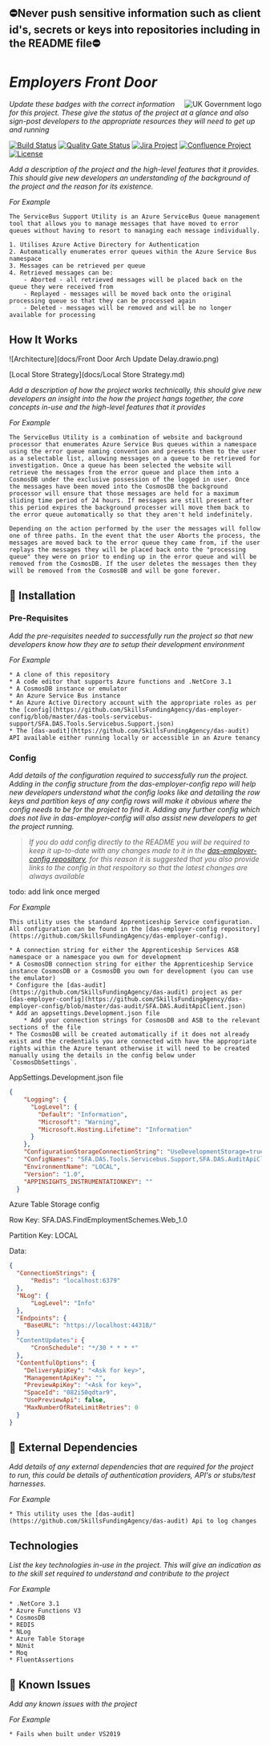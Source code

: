 ## ⛔Never push sensitive information such as client id's, secrets or keys into repositories including in the README file⛔

# _Employers Front Door_

<img src="https://avatars.githubusercontent.com/u/9841374?s=200&v=4" align="right" alt="UK Government logo">

_Update these badges with the correct information for this project. These give the status of the project at a glance and also sign-post developers to the appropriate resources they will need to get up and running_

[![Build Status](https://dev.azure.com/sfa-gov-uk/Digital%20Apprenticeship%20Service/_apis/build/status/_projectname_?branchName=master)](https://dev.azure.com/sfa-gov-uk/Digital%20Apprenticeship%20Service/_build/latest?definitionId=_projectid_&branchName=master)
[![Quality Gate Status](https://sonarcloud.io/api/project_badges/measure?project=_projectId_&metric=alert_status)](https://sonarcloud.io/dashboard?id=_projectId_)
[![Jira Project](https://img.shields.io/badge/Jira-Project-blue)](https://skillsfundingagency.atlassian.net/secure/RapidBoard.jspa?rapidView=564&projectKey=_projectKey_)
[![Confluence Project](https://img.shields.io/badge/Confluence-Project-blue)](https://skillsfundingagency.atlassian.net/wiki/spaces/_pageurl_)
[![License](https://img.shields.io/badge/license-MIT-lightgrey.svg?longCache=true&style=flat-square)](https://en.wikipedia.org/wiki/MIT_License)

_Add a description of the project and the high-level features that it provides. This should give new developers an understanding of the background of the project and the reason for its existence._

_For Example_

```
The ServiceBus Support Utility is an Azure ServiceBus Queue management tool that allows you to manage messages that have moved to error queues without having to resort to managing each message individually.

1. Utilises Azure Active Directory for Authentication
2. Automatically enumerates error queues within the Azure Service Bus namespace
3. Messages can be retrieved per queue
4. Retrieved messages can be:
    - Aborted - all retrieved messages will be placed back on the queue they were received from
    - Replayed - messages will be moved back onto the original processing queue so that they can be processed again
    - Deleted - messages will be removed and will be no longer available for processing
```

## How It Works

![Architecture](docs/Front Door Arch Update Delay.drawio.png)

[Local Store Strategy](docs/Local Store Strategy.md)

_Add a description of how the project works technically, this should give new developers an insight into the how the project hangs together, the core concepts in-use and the high-level features that it provides_

_For Example_
```
The ServiceBus Utility is a combination of website and background processor that enumerates Azure Service Bus queues within a namespace using the error queue naming convention and presents them to the user as a selectable list, allowing messages on a queue to be retrieved for investigation. Once a queue has been selected the website will retrieve the messages from the error queue and place them into a CosmosDB under the exclusive possession of the logged in user. Once the messages have been moved into the CosmosDB the background processor will ensure that those messages are held for a maximum sliding time period of 24 hours. If messages are still present after this period expires the background processer will move them back to the error queue automatically so that they aren't held indefinitely.

Depending on the action performed by the user the messages will follow one of three paths. In the event that the user Aborts the process, the messages are moved back to the error queue they came from, if the user replays the messages they will be placed back onto the "processing queue" they were on prior to ending up in the error queue and will be removed from the CosmosDB. If the user deletes the messages then they will be removed from the CosmosDB and will be gone forever.
```

## 🚀 Installation

### Pre-Requisites

_Add the pre-requisites needed to successfully run the project so that new developers know how they are to setup their development environment_

_For Example_
```
* A clone of this repository
* A code editor that supports Azure functions and .NetCore 3.1
* A CosmosDB instance or emulator
* An Azure Service Bus instance
* An Azure Active Directory account with the appropriate roles as per the [config](https://github.com/SkillsFundingAgency/das-employer-config/blob/master/das-tools-servicebus-support/SFA.DAS.Tools.Servicebus.Support.json)
* The [das-audit](https://github.com/SkillsFundingAgency/das-audit) API available either running locally or accessible in an Azure tenancy    
```
### Config

_Add details of the configuration required to successfully run the project. Adding in the config structure from the das-employer-config repo will help new developers understand what the config looks like and detailing the row keys and partition keys of any config rows will make it obvious where the config needs to be for the project to find it. Adding any further config which does not live in das-employer-config will also assist new developers to get the project running._

> _If you do add config directly to the README you will be required to keep it up-to-date with any changes made to it in the [das-employer-config repository](https://github.com/SkillsFundingAgency/das-employer-config), for this reason it is suggested that you also provide links to the config in that respoitory so that the latest changes are always available_

todo: add link once merged

_For Example_
```
This utility uses the standard Apprenticeship Service configuration. All configuration can be found in the [das-employer-config repository](https://github.com/SkillsFundingAgency/das-employer-config).

* A connection string for either the Apprenticeship Services ASB namespace or a namespace you own for development
* A CosmosDB connection string for either the Apprenticeship Service instance CosmosDB or a CosmosDB you own for development (you can use the emulator)
* Configure the [das-audit](https://github.com/SkillsFundingAgency/das-audit) project as per [das-employer-config](https://github.com/SkillsFundingAgency/das-employer-config/blob/master/das-audit/SFA.DAS.AuditApiClient.json)
* Add an appsettings.Development.json file
    * Add your connection strings for CosmosDB and ASB to the relevant sections of the file
* The CosmosDB will be created automatically if it does not already exist and the credentials you are connected with have the appropriate rights within the Azure tenant otherwise it will need to be created manually using the details in the config below under `CosmosDbSettings`.
```
AppSettings.Development.json file
```json
{
    "Logging": {
      "LogLevel": {
        "Default": "Information",
        "Microsoft": "Warning",
        "Microsoft.Hosting.Lifetime": "Information"
      }
    },
    "ConfigurationStorageConnectionString": "UseDevelopmentStorage=true;",
    "ConfigNames": "SFA.DAS.Tools.Servicebus.Support,SFA.DAS.AuditApiClient",
    "EnvironmentName": "LOCAL",
    "Version": "1.0",
    "APPINSIGHTS_INSTRUMENTATIONKEY": ""
  }  
```

Azure Table Storage config

Row Key: SFA.DAS.FindEmploymentSchemes.Web_1.0

Partition Key: LOCAL

Data:

```json
{
  "ConnectionStrings": {
      "Redis": "localhost:6379"
  },
  "NLog": {
      "LogLevel": "Info"
  },
  "Endpoints": {
    "BaseURL": "https://localhost:44318/"
  }
  "ContentUpdates": {
      "CronSchedule": "*/30 * * * *"
  },
  "ContentfulOptions": {
    "DeliveryApiKey": "<Ask for key>",
    "ManagementApiKey": "",
    "PreviewApiKey": "<Ask for key>",
    "SpaceId": "082i50qdtar9",
    "UsePreviewApi": false,
    "MaxNumberOfRateLimitRetries": 0
  }
}
```

## 🔗 External Dependencies

_Add details of any external dependencies that are required for the project to run, this could be details of authentication providers, API's or stubs/test harnesses._

_For Example_
```
* This utility uses the [das-audit](https://github.com/SkillsFundingAgency/das-audit) Api to log changes
```

## Technologies

_List the key technologies in-use in the project. This will give an indication as to the skill set required to understand and contribute to the project_

_For Example_
```
* .NetCore 3.1
* Azure Functions V3
* CosmosDB
* REDIS
* NLog
* Azure Table Storage
* NUnit
* Moq
* FluentAssertions
```

## 🐛 Known Issues

_Add any known issues with the project_

_For Example_

```
* Fails when built under VS2019
```
